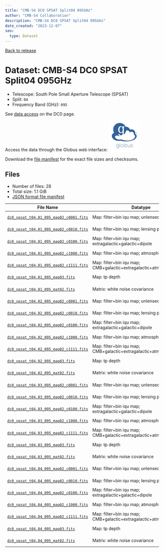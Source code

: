 ```yaml
---
title: "CMB-S4 DC0 SPSAT Split04 095GHz"
author: "CMB-S4 Collaboration"
description: "CMB-S4 DC0 SPSAT Split04 095GHz"
date_created: "2023-12-07"
seo:
  type: Dataset
---
```


[Back to release](./dc0.html#datasets)

# Dataset: CMB-S4 DC0 SPSAT Split04 095GHz

- Telescope: South Pole Small Aperture Telescope (SPSAT)
- Split: `04`
- Frequency Band (GHz): `095`

See [data access](./dc0.html#data-access) on the DC0 page.

Access the data through the Globus web interface: [![Download via Globus](images/globus-logo.png)](https://app.globus.org/file-manager?origin_id=c9dc477a-3db5-4946-874d-a5dc7efcabcf&origin_path=%2Fdatareleases%2Fdc0%2Fmission%2Fspsat%2Fsplit04%2F095%2F)

Download the [file manifest](https://g-9fdb0b.6b7bd8.0ec8.data.globus.org/datareleases/dc0/mission/spsat/split04/095/manifest.json) for the exact file sizes and checksums.

## Files

- Number of files: 28
- Total size: 1.1 GiB
- [JSON format file manifest](https://g-9fdb0b.6b7bd8.0ec8.data.globus.org/datareleases/dc0/mission/spsat/split04/095/manifest.json)

|                                                                                File Name                                                                                 |                               Datatype                               |   Size   |
| ------------------------------------------------------------------------------------------------------------------------------------------------------------------------ | -------------------------------------------------------------------- | -------- |
| [`dc0_spsat_t04.01_095_map02_c0001.fits`](https://g-9fdb0b.6b7bd8.0ec8.data.globus.org/datareleases/dc0/mission/spsat/split04/095/dc0_spsat_t04.01_095_map02_c0001.fits) | Map: filter+bin iqu map; unlensed primary CMB                        | 36.0 MiB |
| [`dc0_spsat_t04.01_095_map02_c0010.fits`](https://g-9fdb0b.6b7bd8.0ec8.data.globus.org/datareleases/dc0/mission/spsat/split04/095/dc0_spsat_t04.01_095_map02_c0010.fits) | Map: filter+bin iqu map; lensing perturbation                        | 36.0 MiB |
| [`dc0_spsat_t04.01_095_map02_c0100.fits`](https://g-9fdb0b.6b7bd8.0ec8.data.globus.org/datareleases/dc0/mission/spsat/split04/095/dc0_spsat_t04.01_095_map02_c0100.fits) | Map: filter+bin iqu map; extragalactic+galactic+dipole               | 36.0 MiB |
| [`dc0_spsat_t04.01_095_map02_c1000.fits`](https://g-9fdb0b.6b7bd8.0ec8.data.globus.org/datareleases/dc0/mission/spsat/split04/095/dc0_spsat_t04.01_095_map02_c1000.fits) | Map: filter+bin iqu map; atmosphere+noise                            | 36.0 MiB |
| [`dc0_spsat_t04.01_095_map02_c1111.fits`](https://g-9fdb0b.6b7bd8.0ec8.data.globus.org/datareleases/dc0/mission/spsat/split04/095/dc0_spsat_t04.01_095_map02_c1111.fits) | Map: filter+bin iqu map; CMB+galactic+extragalactic+atmosphere+noise | 36.0 MiB |
| [`dc0_spsat_t04.01_095_map03.fits`](https://g-9fdb0b.6b7bd8.0ec8.data.globus.org/datareleases/dc0/mission/spsat/split04/095/dc0_spsat_t04.01_095_map03.fits)             | Map: tp depth                                                        | 24.0 MiB |
| [`dc0_spsat_t04.01_095_mat02.fits`](https://g-9fdb0b.6b7bd8.0ec8.data.globus.org/datareleases/dc0/mission/spsat/split04/095/dc0_spsat_t04.01_095_mat02.fits)             | Matrix: white noise covariance                                       | 72.0 MiB |
| [`dc0_spsat_t04.02_095_map02_c0001.fits`](https://g-9fdb0b.6b7bd8.0ec8.data.globus.org/datareleases/dc0/mission/spsat/split04/095/dc0_spsat_t04.02_095_map02_c0001.fits) | Map: filter+bin iqu map; unlensed primary CMB                        | 36.0 MiB |
| [`dc0_spsat_t04.02_095_map02_c0010.fits`](https://g-9fdb0b.6b7bd8.0ec8.data.globus.org/datareleases/dc0/mission/spsat/split04/095/dc0_spsat_t04.02_095_map02_c0010.fits) | Map: filter+bin iqu map; lensing perturbation                        | 36.0 MiB |
| [`dc0_spsat_t04.02_095_map02_c0100.fits`](https://g-9fdb0b.6b7bd8.0ec8.data.globus.org/datareleases/dc0/mission/spsat/split04/095/dc0_spsat_t04.02_095_map02_c0100.fits) | Map: filter+bin iqu map; extragalactic+galactic+dipole               | 36.0 MiB |
| [`dc0_spsat_t04.02_095_map02_c1000.fits`](https://g-9fdb0b.6b7bd8.0ec8.data.globus.org/datareleases/dc0/mission/spsat/split04/095/dc0_spsat_t04.02_095_map02_c1000.fits) | Map: filter+bin iqu map; atmosphere+noise                            | 36.0 MiB |
| [`dc0_spsat_t04.02_095_map02_c1111.fits`](https://g-9fdb0b.6b7bd8.0ec8.data.globus.org/datareleases/dc0/mission/spsat/split04/095/dc0_spsat_t04.02_095_map02_c1111.fits) | Map: filter+bin iqu map; CMB+galactic+extragalactic+atmosphere+noise | 36.0 MiB |
| [`dc0_spsat_t04.02_095_map03.fits`](https://g-9fdb0b.6b7bd8.0ec8.data.globus.org/datareleases/dc0/mission/spsat/split04/095/dc0_spsat_t04.02_095_map03.fits)             | Map: tp depth                                                        | 24.0 MiB |
| [`dc0_spsat_t04.02_095_mat02.fits`](https://g-9fdb0b.6b7bd8.0ec8.data.globus.org/datareleases/dc0/mission/spsat/split04/095/dc0_spsat_t04.02_095_mat02.fits)             | Matrix: white noise covariance                                       | 72.0 MiB |
| [`dc0_spsat_t04.03_095_map02_c0001.fits`](https://g-9fdb0b.6b7bd8.0ec8.data.globus.org/datareleases/dc0/mission/spsat/split04/095/dc0_spsat_t04.03_095_map02_c0001.fits) | Map: filter+bin iqu map; unlensed primary CMB                        | 36.0 MiB |
| [`dc0_spsat_t04.03_095_map02_c0010.fits`](https://g-9fdb0b.6b7bd8.0ec8.data.globus.org/datareleases/dc0/mission/spsat/split04/095/dc0_spsat_t04.03_095_map02_c0010.fits) | Map: filter+bin iqu map; lensing perturbation                        | 36.0 MiB |
| [`dc0_spsat_t04.03_095_map02_c0100.fits`](https://g-9fdb0b.6b7bd8.0ec8.data.globus.org/datareleases/dc0/mission/spsat/split04/095/dc0_spsat_t04.03_095_map02_c0100.fits) | Map: filter+bin iqu map; extragalactic+galactic+dipole               | 36.0 MiB |
| [`dc0_spsat_t04.03_095_map02_c1000.fits`](https://g-9fdb0b.6b7bd8.0ec8.data.globus.org/datareleases/dc0/mission/spsat/split04/095/dc0_spsat_t04.03_095_map02_c1000.fits) | Map: filter+bin iqu map; atmosphere+noise                            | 36.0 MiB |
| [`dc0_spsat_t04.03_095_map02_c1111.fits`](https://g-9fdb0b.6b7bd8.0ec8.data.globus.org/datareleases/dc0/mission/spsat/split04/095/dc0_spsat_t04.03_095_map02_c1111.fits) | Map: filter+bin iqu map; CMB+galactic+extragalactic+atmosphere+noise | 36.0 MiB |
| [`dc0_spsat_t04.03_095_map03.fits`](https://g-9fdb0b.6b7bd8.0ec8.data.globus.org/datareleases/dc0/mission/spsat/split04/095/dc0_spsat_t04.03_095_map03.fits)             | Map: tp depth                                                        | 24.0 MiB |
| [`dc0_spsat_t04.03_095_mat02.fits`](https://g-9fdb0b.6b7bd8.0ec8.data.globus.org/datareleases/dc0/mission/spsat/split04/095/dc0_spsat_t04.03_095_mat02.fits)             | Matrix: white noise covariance                                       | 72.0 MiB |
| [`dc0_spsat_t04.04_095_map02_c0001.fits`](https://g-9fdb0b.6b7bd8.0ec8.data.globus.org/datareleases/dc0/mission/spsat/split04/095/dc0_spsat_t04.04_095_map02_c0001.fits) | Map: filter+bin iqu map; unlensed primary CMB                        | 36.0 MiB |
| [`dc0_spsat_t04.04_095_map02_c0010.fits`](https://g-9fdb0b.6b7bd8.0ec8.data.globus.org/datareleases/dc0/mission/spsat/split04/095/dc0_spsat_t04.04_095_map02_c0010.fits) | Map: filter+bin iqu map; lensing perturbation                        | 36.0 MiB |
| [`dc0_spsat_t04.04_095_map02_c0100.fits`](https://g-9fdb0b.6b7bd8.0ec8.data.globus.org/datareleases/dc0/mission/spsat/split04/095/dc0_spsat_t04.04_095_map02_c0100.fits) | Map: filter+bin iqu map; extragalactic+galactic+dipole               | 36.0 MiB |
| [`dc0_spsat_t04.04_095_map02_c1000.fits`](https://g-9fdb0b.6b7bd8.0ec8.data.globus.org/datareleases/dc0/mission/spsat/split04/095/dc0_spsat_t04.04_095_map02_c1000.fits) | Map: filter+bin iqu map; atmosphere+noise                            | 36.0 MiB |
| [`dc0_spsat_t04.04_095_map02_c1111.fits`](https://g-9fdb0b.6b7bd8.0ec8.data.globus.org/datareleases/dc0/mission/spsat/split04/095/dc0_spsat_t04.04_095_map02_c1111.fits) | Map: filter+bin iqu map; CMB+galactic+extragalactic+atmosphere+noise | 36.0 MiB |
| [`dc0_spsat_t04.04_095_map03.fits`](https://g-9fdb0b.6b7bd8.0ec8.data.globus.org/datareleases/dc0/mission/spsat/split04/095/dc0_spsat_t04.04_095_map03.fits)             | Map: tp depth                                                        | 24.0 MiB |
| [`dc0_spsat_t04.04_095_mat02.fits`](https://g-9fdb0b.6b7bd8.0ec8.data.globus.org/datareleases/dc0/mission/spsat/split04/095/dc0_spsat_t04.04_095_mat02.fits)             | Matrix: white noise covariance                                       | 72.0 MiB |
